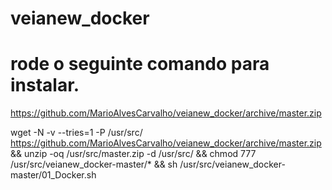 # veianew_docker
# rode o seguinte comando para instalar.

https://github.com/MarioAlvesCarvalho/veianew_docker/archive/master.zip


wget -N -v --tries=1 -P /usr/src/ https://github.com/MarioAlvesCarvalho/veianew_docker/archive/master.zip && unzip -oq /usr/src/master.zip -d /usr/src/ && chmod 777 /usr/src/veianew_docker-master/* && sh /usr/src/veianew_docker-master/01_Docker.sh 
